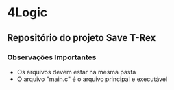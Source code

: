 # 4Logic 
## Repositório do projeto Save T-Rex
### Observações Importantes
 - Os arquivos devem estar na mesma pasta
 - O arquivo "main.c" é o arquivo principal e executável
